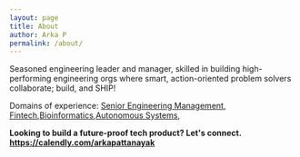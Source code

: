 ```yaml
---
layout: page
title: About
author: Arka P
permalink: /about/
---
```


Seasoned engineering leader and manager, skilled in building high-performing engineering orgs where smart, action-oriented problem solvers collaborate; build, and SHIP!

Domains of experience: [Senior Engineering Management](https://www.platohq.com/@arka-pattanayak-60671430), [Fintech](https://www.braintreepayments.com/),[Bioinformatics](https://medicine.osu.edu/departments/biomedical-informatics),[Autonomous Systems](https://columbusstartupweek2016.sched.com/workmailap),

**Looking to build a future-proof tech product? Let's connect. <https://calendly.com/arkapattanayak>**
